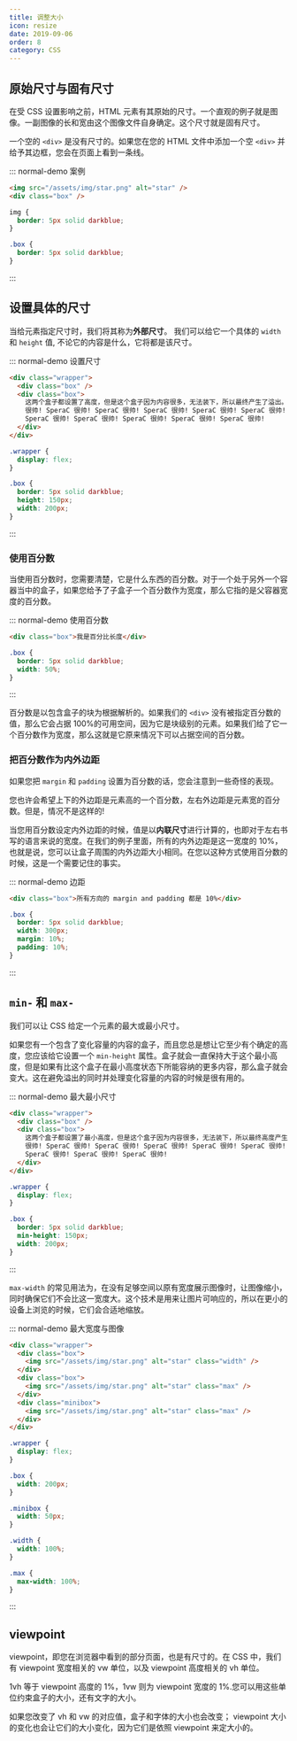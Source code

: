 ```yaml
---
title: 调整大小
icon: resize
date: 2019-09-06
order: 8
category: CSS
---
```


## 原始尺寸与固有尺寸

在受 CSS 设置影响之前，HTML 元素有其原始的尺寸。一个直观的例子就是图像。一副图像的长和宽由这个图像文件自身确定。这个尺寸就是固有尺寸。

一个空的 `<div>` 是没有尺寸的。如果您在您的 HTML 文件中添加一个空 `<div>` 并给予其边框，您会在页面上看到一条线。

::: normal-demo 案例

```html
<img src="/assets/img/star.png" alt="star" />
<div class="box" />
```

```css
img {
  border: 5px solid darkblue;
}

.box {
  border: 5px solid darkblue;
}
```

:::

## 设置具体的尺寸

当给元素指定尺寸时，我们将其称为**外部尺寸**。 我们可以给它一个具体的 `width` 和 `height` 值, 不论它的内容是什么，它将都是该尺寸。

::: normal-demo 设置尺寸

```html
<div class="wrapper">
  <div class="box" />
  <div class="box">
    这两个盒子都设置了高度，但是这个盒子因为内容很多，无法装下，所以最终产生了溢出。SperaC
    很帅! SperaC 很帅! SperaC 很帅! SperaC 很帅! SperaC 很帅! SperaC 很帅!
    SperaC 很帅! SperaC 很帅! SperaC 很帅! SperaC 很帅! SperaC 很帅!
  </div>
</div>
```

```css
.wrapper {
  display: flex;
}

.box {
  border: 5px solid darkblue;
  height: 150px;
  width: 200px;
}
```

:::

### 使用百分数

当使用百分数时，您需要清楚，它是什么东西的百分数。对于一个处于另外一个容器当中的盒子，如果您给予了子盒子一个百分数作为宽度，那么它指的是父容器宽度的百分数。

::: normal-demo 使用百分数

```html
<div class="box">我是百分比长度</div>
```

```css
.box {
  border: 5px solid darkblue;
  width: 50%;
}
```

:::

百分数是以包含盒子的块为根据解析的。如果我们的 `<div>` 没有被指定百分数的值，那么它会占据 100%的可用空间，因为它是块级别的元素。如果我们给了它一个百分数作为宽度，那么这就是它原来情况下可以占据空间的百分数。

### 把百分数作为内外边距

如果您把 `margin` 和 `padding` 设置为百分数的话，您会注意到一些奇怪的表现。

您也许会希望上下的外边距是元素高的一个百分数，左右外边距是元素宽的百分数。但是，情况不是这样的!

当您用百分数设定内外边距的时候，值是以**内联尺寸**进行计算的，也即对于左右书写的语言来说的宽度。在我们的例子里面，所有的内外边距是这一宽度的 10%，也就是说，您可以让盒子周围的内外边距大小相同。在您以这种方式使用百分数的时候，这是一个需要记住的事实。

::: normal-demo 边距

```html
<div class="box">所有方向的 margin and padding 都是 10%</div>
```

```css
.box {
  border: 5px solid darkblue;
  width: 300px;
  margin: 10%;
  padding: 10%;
}
```

:::

## `min-` 和 `max-`

我们可以让 CSS 给定一个元素的最大或最小尺寸。

如果您有一个包含了变化容量的内容的盒子，而且您总是想让它至少有个确定的高度，您应该给它设置一个 `min-height` 属性。盒子就会一直保持大于这个最小高度，但是如果有比这个盒子在最小高度状态下所能容纳的更多内容，那么盒子就会变大。这在避免溢出的同时并处理变化容量的内容的时候是很有用的。

::: normal-demo 最大最小尺寸

```html
<div class="wrapper">
  <div class="box" />
  <div class="box">
    这两个盒子都设置了最小高度，但是这个盒子因为内容很多，无法装下，所以最终高度产生了扩大。SperaC
    很帅! SperaC 很帅! SperaC 很帅! SperaC 很帅! SperaC 很帅! SperaC 很帅!
    SperaC 很帅! SperaC 很帅! SperaC 很帅!
  </div>
</div>
```

```css
.wrapper {
  display: flex;
}

.box {
  border: 5px solid darkblue;
  min-height: 150px;
  width: 200px;
}
```

:::

`max-width` 的常见用法为，在没有足够空间以原有宽度展示图像时，让图像缩小，同时确保它们不会比这一宽度大。这个技术是用来让图片可响应的，所以在更小的设备上浏览的时候，它们会合适地缩放。

::: normal-demo 最大宽度与图像

```html
<div class="wrapper">
  <div class="box">
    <img src="/assets/img/star.png" alt="star" class="width" />
  </div>
  <div class="box">
    <img src="/assets/img/star.png" alt="star" class="max" />
  </div>
  <div class="minibox">
    <img src="/assets/img/star.png" alt="star" class="max" />
  </div>
</div>
```

```css
.wrapper {
  display: flex;
}

.box {
  width: 200px;
}

.minibox {
  width: 50px;
}

.width {
  width: 100%;
}

.max {
  max-width: 100%;
}
```

:::

## viewpoint

viewpoint，即您在浏览器中看到的部分页面，也是有尺寸的。在 CSS 中，我们有 viewpoint 宽度相关的 vw 单位，以及 viewpoint 高度相关的 vh 单位。

1vh 等于 viewpoint 高度的 1%，1vw 则为 viewpoint 宽度的 1%.您可以用这些单位约束盒子的大小，还有文字的大小。

如果您改变了 vh 和 vw 的对应值，盒子和字体的大小也会改变； viewpoint 大小的变化也会让它们的大小变化，因为它们是依照 viewpoint 来定大小的。
